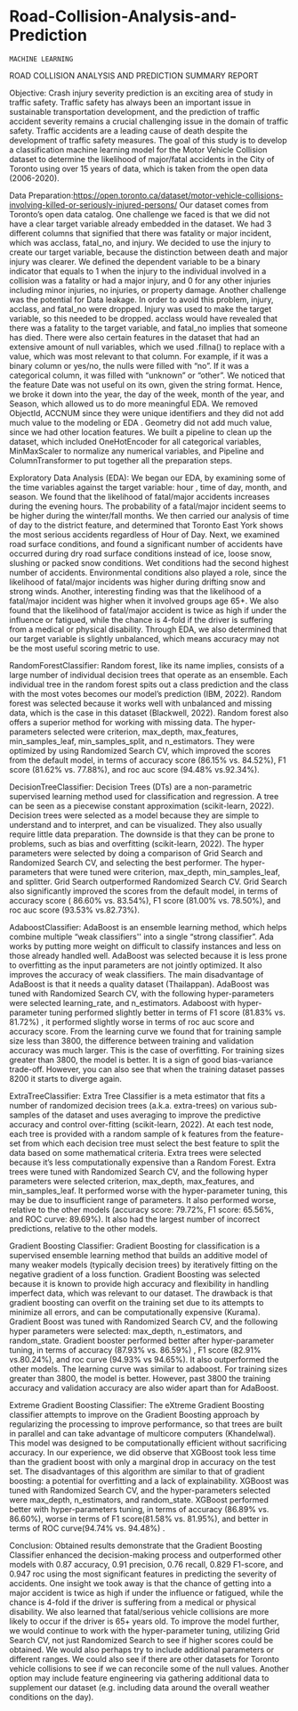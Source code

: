 # Road-Collision-Analysis-and-Prediction

	MACHINE LEARNING
ROAD COLLISION ANALYSIS AND PREDICTION SUMMARY REPORT
 

 

Objective: Crash injury severity prediction is an exciting area of study in traffic safety. Traffic safety has always been an important issue in sustainable transportation development, and the prediction of traffic accident severity remains a crucial challenging issue in the domain of traffic safety. Traffic accidents are a leading cause of death despite the development of traffic safety measures. The goal of this study is to develop a classification machine learning model for the Motor Vehicle Collision dataset to determine the likelihood of major/fatal accidents in the City of Toronto using over 15 years of data, which is taken from the open data (2006-2020).

Data Preparation:https://open.toronto.ca/dataset/motor-vehicle-collisions-involving-killed-or-seriously-injured-persons/ 
Our dataset comes from Toronto’s open data catalog. One challenge we faced is that we did not have a clear target variable already embedded in the dataset. We had 3 different columns that signified that there was fatality or major incident, which was acclass, fatal_no, and injury. We decided to use the injury to create our target variable, because the distinction between death and major injury was clearer. We defined the dependent variable to be a binary indicator that equals to 1 when the injury to the individual involved in a collision was a fatality or had a major injury, and 0 for any other injuries including minor injuries, no injuries, or property damage. Another challenge was the potential for Data leakage. In order to avoid this problem, injury, acclass, and fatal_no were dropped. Injury was used to make the target variable, so this needed to be dropped. acclass would have revealed that there was a fatality to the target variable, and fatal_no implies that someone has died. There were also certain features in the dataset that had an extensive amount of null variables, which we used .fillna() to replace with a value, which was most relevant to that column. For example, if it was a binary column or yes/no, the nulls were filled with “no”. If it was a categorical column, it was filled with “unknown” or “other”. We noticed that the feature Date was not useful on its own, given the string format. Hence, we broke it down into the year, the day of the week, month of the year, and Season, which allowed us to do more meaningful EDA. We removed ObjectId, ACCNUM since they were unique identifiers and they did not add much value to the modeling or EDA . Geometry did not add much value, since we had other location features. We built a pipeline to clean up the dataset, which included OneHotEncoder for all categorical variables, MinMaxScaler to normalize any numerical variables, and Pipeline and ColumnTransformer to put together all the preparation steps.

Exploratory Data Analysis (EDA): We began our EDA, by examining some of the time variables against the target variable: hour , time of day, month, and season. We found that the likelihood of fatal/major accidents increases during the evening hours. The probability of a fatal/major incident seems to be higher during the winter/fall months. We then carried our analysis of time of day to the district feature, and determined that Toronto East York shows the most serious accidents regardless of Hour of Day. Next, we examined road surface conditions, and found a significant number of accidents have occurred during dry road surface conditions instead of ice, loose snow, slushing or packed snow conditions. Wet conditions had the second highest number of accidents. Environmental conditions also played a role, since the likelihood of fatal/major incidents was higher during drifting snow and strong winds. Another, interesting finding was that the likelihood of a fatal/major incident was higher when it involved groups age 65+. We also found that the likelihood of fatal/major accident is twice as high if under the influence or fatigued, while the chance is 4-fold if the driver is suffering from a medical or physical disability. Through EDA, we also determined that our target variable is slightly unbalanced, which means accuracy may not be the most useful scoring metric to use. 

RandomForestClassifier: Random forest, like its name implies, consists of a large number of individual decision trees that operate as an ensemble. Each individual tree in the random forest spits out a class prediction and the class with the most votes becomes our model’s prediction (IBM, 2022). Random forest was selected because it works well with unbalanced and missing data, which is the case in this dataset (Blackwell, 2022). Random forest also offers a superior method for working with missing data.  The hyper-parameters selected were criterion, max_depth, max_features, min_samples_leaf, min_samples_split, and n_estimators. They were optimized by using Randomized Search CV, which improved the scores from the default model, in terms of accuracy score (86.15% vs. 84.52%), F1 score (81.62% vs. 77.88%),  and roc auc score (94.48% vs.92.34%). 

DecisionTreeClassifier: Decision Trees (DTs) are a non-parametric supervised learning method used for classification and regression. A tree can be seen as a piecewise constant approximation (scikit-learn, 2022). Decision trees were selected as a model because they are simple to understand and to interpret, and can be visualized. They also usually require little data preparation. The downside is that they can be prone to problems, such as bias and overfitting (scikit-learn, 2022). The hyper parameters were selected by doing a comparison of Grid Search and Randomized Search CV, and selecting the best performer. The hyper-parameters that were tuned were criterion, max_depth, min_samples_leaf, and splitter. Grid Search outperformed Randomized Search CV. Grid Search also significantly improved the scores from the default model, in terms of accuracy score ( 86.60% vs. 83.54%), F1 score (81.00% vs. 78.50%), and roc auc score (93.53% vs.82.73%). 

AdaboostClassifier: AdaBoost is an ensemble learning method, which helps combine multiple “weak classifiers'' into a single “strong classifier”. Ada works by putting more weight on difficult to classify instances and less on those already handled well. AdaBoost was selected because it is less prone to overfitting as the input parameters are not jointly optimized. It also improves the accuracy of weak classifiers. The main disadvantage of AdaBoost is that it needs a quality dataset (Thailappan). AdaBoost was tuned with Randomized Search CV, with the following hyper-parameters were selected learning_rate, and n_estimators. Adaboost with hyper-parameter tuning performed slightly better in terms of F1 score (81.83% vs. 81.72%) , it performed slightly worse in terms of roc auc score and accuracy score. From the learning curve we found that for training sample size less than 3800, the difference between training and validation accuracy was much larger. This is the case of overfitting. For training sizes greater than 3800, the model is better. It is a sign of good bias-variance trade-off. However, you can also see that when the training dataset passes 8200 it starts to diverge again.

ExtraTreeClassifier: Extra Tree Classifier is a meta estimator that fits a number of randomized decision trees (a.k.a. extra-trees) on various sub-samples of the dataset and uses averaging to improve the predictive accuracy and control over-fitting (scikit-learn, 2022). At each test node, each tree is provided with a random sample of k features from the feature-set from which each decision tree must select the best feature to split the data based on some mathematical criteria. Extra trees were selected because it’s less computationally expensive than a Random Forest. Extra trees were tuned with Randomized Search CV, and the following hyper parameters were selected criterion, max_depth, max_features, and min_samples_leaf. It performed worse with the hyper-parameter tuning, this may be due to insufficient range of parameters. It also performed worse, relative to the other models (accuracy score: 79.72%, F1 score: 65.56%, and ROC curve: 89.69%). It also had the largest number of incorrect predictions, relative to the other models. 

Gradient Boosting Classifier: Gradient Boosting for classification is a supervised ensemble learning method that builds an additive model of many weaker models (typically decision trees) by iteratively fitting on the negative gradient of a loss function. Gradient Boosting was selected because it is known to provide high accuracy and flexibility in handling imperfect data, which was relevant to our dataset. The drawback is that gradient boosting can overfit on the training set due to its attempts to minimize all errors, and can be computationally expensive (Kurama). Gradient Boost was tuned with Randomized Search CV, and the following hyper parameters were selected: max_depth, n_estimators,  and random_state. Gradient booster performed better after hyper-parameter tuning, in terms of accuracy (87.93% vs. 86.59%) , F1 score (82.91% vs.80.24%), and roc curve (94.93% vs 94.65%). It also outperformed the other models. The learning curve was similar to adaboost. For training sizes greater than 3800, the model is better. However, past 3800 the training accuracy and validation accuracy are also wider apart than for AdaBoost.

Extreme Gradient Boosting Classifier: The eXtreme Gradient Boosting classifier attempts to improve on the Gradient Boosting approach by regularizing the processing to improve performance, so that trees are built in parallel and can take advantage of multicore computers (Khandelwal). This model was designed to be computationally efficient without sacrificing accuracy. In our experience, we did observe that XGBoost took less time than the gradient boost with only a marginal drop in accuracy on the test set. The disadvantages of this algorithm are similar to that of gradient boosting: a potential for overfitting and a lack of explainability. XGBoost was tuned with Randomized Search CV, and the hyper-parameters selected were max_depth, n_estimators,  and random_state. XGBoost performed better with hyper-parameters tuning, in terms of accuracy (86.89% vs. 86.60%), worse in terms of F1 score(81.58% vs. 81.95%), and better in terms of ROC curve(94.74% vs. 94.48%) .

Conclusion: Obtained results demonstrate that the Gradient Boosting Classifier enhanced the decision-making process and outperformed other models with 0.87 accuracy, 0.91 precision, 0.76 recall, 0.829 F1-score, and 0.947 roc using the most significant features in predicting the severity of accidents. One insight we took away is that the chance of getting into a major accident is twice as high if under the influence or fatigued, while the chance is 4-fold if the driver is suffering from a medical or physical disability. We also learned that fatal/serious vehicle collisions are more likely to occur if the driver is 65+ years old. To improve the model further, we would continue to work with the hyper-parameter tuning, utilizing Grid Search CV, not just Randomized Search to see if higher scores could be obtained. We would also perhaps try to include additional parameters or different ranges. We could also see if there are other datasets for Toronto vehicle collisions to see if we can reconcile some of the null values. Another option may include feature engineering via gathering additional data to supplement our dataset (e.g. including data around the overall weather conditions on the day).
